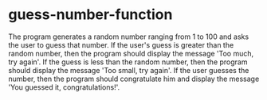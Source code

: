 # guess-number-function
The program generates a random number ranging from
1 to
100 and asks the user to guess that number. If the user's guess is greater than the random number, then the program should display the message 'Too much, try again'. If the guess is less than the random number, then the program should display the message 'Too small, try again'. If the user guesses the number, then the program should congratulate him and display the message 'You guessed it, congratulations!'.
